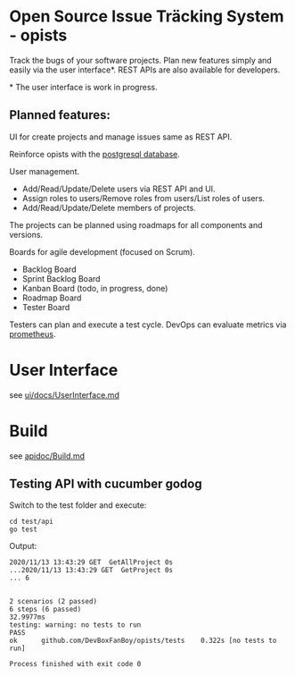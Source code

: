 # Open Source Issue Träcking System - opists
Track the bugs of your software projects.
Plan new features simply and easily via the user interface*. REST APIs are also available for developers.

\* The user interface is work in progress.

## Planned features:
UI for create projects and manage issues same as REST API.

Reinforce opists with the [postgresql database](https://www.postgresql.org/).

User management.
* Add/Read/Update/Delete users via REST API and UI.
* Assign roles to users/Remove roles from users/List roles of users.
* Add/Read/Update/Delete members of projects.

The projects can be planned using roadmaps for all components and versions.

Boards for agile development (focused on Scrum).
* Backlog Board
* Sprint Backlog Board
* Kanban Board (todo, in progress, done)
* Roadmap Board
* Tester Board

Testers can plan and execute a test cycle.
DevOps can evaluate metrics via [prometheus](https://prometheus.io/).

# User Interface
see [ui/docs/UserInterface.md](ui/docs/UserInterface.md)

# Build
see [apidoc/Build.md](apidoc/Build.md)

## Testing API with cucumber godog
Switch to the test folder and execute:
```
cd test/api
go test
```
Output:
```
2020/11/13 13:43:29 GET  GetAllProject 0s
...2020/11/13 13:43:29 GET  GetProject 0s
... 6


2 scenarios (2 passed)
6 steps (6 passed)
32.9977ms
testing: warning: no tests to run
PASS
ok  	github.com/DevBoxFanBoy/opists/tests	0.322s [no tests to run]

Process finished with exit code 0
```